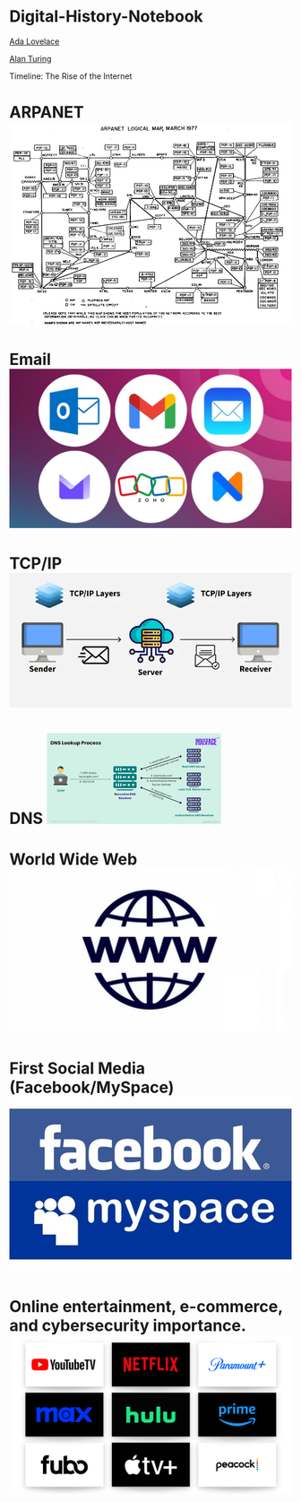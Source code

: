 # Digital-History-Notebook

[Ada Lovelace](https://www.britannica.com/biography/Ada-Lovelace)

[Alan Turing](https://www.nist.gov/blogs/taking-measure/alan-turings-everlasting-contributions-computing-ai-and-cryptography)

Timeline: The Rise of the Internet
  # ARPANET ![image](ARPANET.png)
  # Email ![image](EMAIL.jpg)
  # TCP/IP ![image](TCP.webp)
  # DNS ![image](DNS.png)
  # World Wide Web ![image](WWW.jpg)
  # First Social Media (Facebook/MySpace) ![image](FBMS.jpg)
  # Online entertainment, e-commerce, and cybersecurity importance. ![image](STREAM.png)
